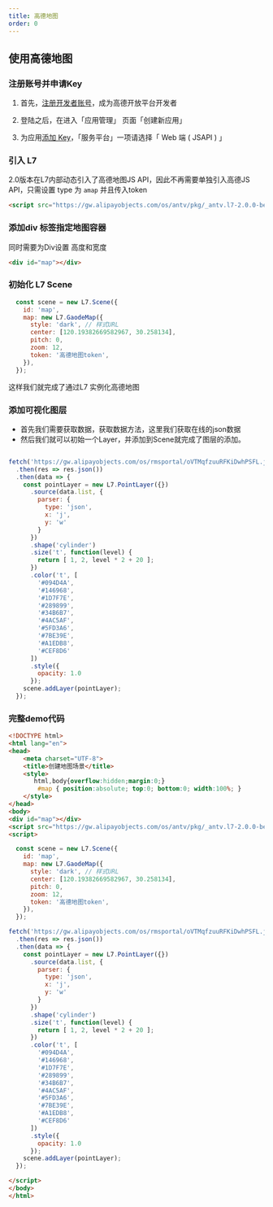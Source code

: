 ```yaml
---
title: 高德地图
order: 0
---
```


## 使用高德地图

### 注册账号并申请Key

1. 首先，[注册开发者账号](https://lbs.amap.com/dev/id/choose)，成为高德开放平台开发者

2. 登陆之后，在进入「应用管理」 页面「创建新应用」

3. 为应用[添加 Key](https://lbs.amap.com/dev/key/app)，「服务平台」一项请选择「 Web 端 ( JSAPI ) 」

### 引入 L7 

2.0版本在L7内部动态引入了高德地图JS API，因此不再需要单独引入高德JS API，只需设置 type 为 ```amap``` 并且传入token

```html
<script src="https://gw.alipayobjects.com/os/antv/pkg/_antv.l7-2.0.0-beta.20/dist/l7.js"></script>
```

### 添加div 标签指定地图容器

同时需要为Div设置 高度和宽度

``` html
<div id="map"></div>
````

### 初始化 L7 Scene


```javascript
  const scene = new L7.Scene({
    id: 'map',
    map: new L7.GaodeMap({
      style: 'dark', // 样式URL
      center: [120.19382669582967, 30.258134],
      pitch: 0,
      zoom: 12,
      token: '高德地图token',
    }),
  });

```

这样我们就完成了通过L7 实例化高德地图


### 添加可视化图层

- 首先我们需要获取数据，获取数据方法，这里我们获取在线的json数据
- 然后我们就可以初始一个Layer，并添加到Scene就完成了图层的添加。

```javascript

fetch('https://gw.alipayobjects.com/os/rmsportal/oVTMqfzuuRFKiDwhPSFL.json')
  .then(res => res.json())
  .then(data => {
    const pointLayer = new L7.PointLayer({})
      .source(data.list, {
        parser: {
          type: 'json',
          x: 'j',
          y: 'w'
        }
      })
      .shape('cylinder')
      .size('t', function(level) {
        return [ 1, 2, level * 2 + 20 ];
      })
      .color('t', [
        '#094D4A',
        '#146968',
        '#1D7F7E',
        '#289899',
        '#34B6B7',
        '#4AC5AF',
        '#5FD3A6',
        '#7BE39E',
        '#A1EDB8',
        '#CEF8D6'
      ])
      .style({
        opacity: 1.0
      });
    scene.addLayer(pointLayer);
  });

  ```

  ### 完整demo代码

```html
<!DOCTYPE html>
<html lang="en">
<head>
    <meta charset="UTF-8">
    <title>创建地图场景</title>
    <style>
       html,body{overflow:hidden;margin:0;}
    	#map { position:absolute; top:0; bottom:0; width:100%; }
    </style>
</head>
<body>
<div id="map"></div>
<script src="https://gw.alipayobjects.com/os/antv/pkg/_antv.l7-2.0.0-beta.20/dist/l7.js"></script>
<script>

  const scene = new L7.Scene({
    id: 'map',
    map: new L7.GaodeMap({
      style: 'dark', // 样式URL
      center: [120.19382669582967, 30.258134],
      pitch: 0,
      zoom: 12,
      token: '高德地图token',
    }),
  });

fetch('https://gw.alipayobjects.com/os/rmsportal/oVTMqfzuuRFKiDwhPSFL.json')
  .then(res => res.json())
  .then(data => {
    const pointLayer = new L7.PointLayer({})
      .source(data.list, {
        parser: {
          type: 'json',
          x: 'j',
          y: 'w'
        }
      })
      .shape('cylinder')
      .size('t', function(level) {
        return [ 1, 2, level * 2 + 20 ];
      })
      .color('t', [
        '#094D4A',
        '#146968',
        '#1D7F7E',
        '#289899',
        '#34B6B7',
        '#4AC5AF',
        '#5FD3A6',
        '#7BE39E',
        '#A1EDB8',
        '#CEF8D6'
      ])
      .style({
        opacity: 1.0
      });
    scene.addLayer(pointLayer);
  });

</script>
</body>
</html>
```
